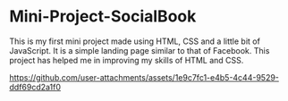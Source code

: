 # Mini-Project-SocialBook
This is my first mini project made using HTML, CSS and a little bit of JavaScript. It is a simple landing page similar to that of Facebook. This project has helped me in improving my skills of HTML and CSS.


https://github.com/user-attachments/assets/1e9c7fc1-e4b5-4c44-9529-ddf69cd2a1f0

